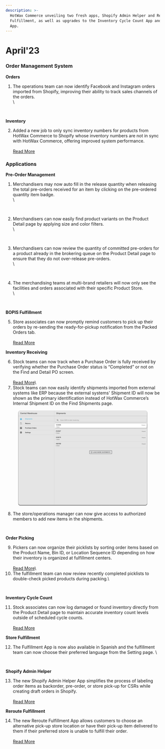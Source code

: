 ```yaml
---
description: >-
  HotWax Commerce unveiling two fresh apps, Shopify Admin Helper and Reroute
  Fulfillment, as well as upgrades to the Inventory Cycle Count App and Picking
  App.
---
```


# April'23

### Order Management System

**Orders**

1.  The operations team can now identify Facebook and Instagram orders imported from Shopify, improving their ability to track sales channels of the orders.\
    \\

    <figure><img src="https://www.hotwax.co/hs-fs/hubfs/Social%20Media%20Channels.png?width=2065&#x26;height=1520&#x26;name=Social%20Media%20Channels.png" alt=""><figcaption></figcaption></figure>

**Inventory**

2. Added a new job to only sync inventory numbers for products from HotWax Commerce to Shopify whose inventory numbers are not in sync with HotWax Commerce, offering improved system performance.\
   \
   [Read More](sync-inventory-for-only-products-with-recent-inventory-changes.md)

### Applications

**Pre-Order Management**

1.  Merchandisers may now auto fill in the release quantity when releasing the total pre-orders received for an item by clicking on the pre-ordered quantity item badge.\
    \\

    <figure><img src="https://www.hotwax.co/hs-fs/hubfs/Release%20all%20pre-ordered%20quantities.png?width=2065&#x26;height=1520&#x26;name=Release%20all%20pre-ordered%20quantities.png" alt=""><figcaption></figcaption></figure>
2.  Merchandisers can now easily find product variants on the Product Detail page by applying size and color filters.\
    \\

    <figure><img src="https://www.hotwax.co/hs-fs/hubfs/Filter%20Variant.png?width=2065&#x26;height=1520&#x26;name=Filter%20Variant.png" alt=""><figcaption></figcaption></figure>
3.  Merchandisers can now review the quantity of committed pre-orders for a product already in the brokering queue on the Product Detail page to ensure that they do not over-release pre-orders.\
    \\

    <figure><img src="https://www.hotwax.co/hs-fs/hubfs/Preorders%20in%20Brokering%20Queue.png?width=2064&#x26;height=1520&#x26;name=Preorders%20in%20Brokering%20Queue.png" alt=""><figcaption></figcaption></figure>
4.  The merchandising teams at multi-brand retailers will now only see the facilities and orders associated with their specific Product Store.\
    \\

    <figure><img src="https://www.hotwax.co/hs-fs/hubfs/View%20Orders%20for%20Specific%20Product%20store.png?width=2065&#x26;height=1520&#x26;name=View%20Orders%20for%20Specific%20Product%20store.png" alt=""><figcaption></figcaption></figure>

**BOPIS Fulfillment**

5. Store associates can now promptly remind customers to pick up their orders by re-sending the ready-for-pickup notification from the Packed Orders tab.\
   \
   [Read More](re-send-ready-for-pickup-notification.md)

**Inventory Receiving**

6. Stock teams can now track when a Purchase Order is fully received by verifying whether the Purchase Order status is “Completed” or not on the Find and Detail PO screen.\
   \
   [Read More](view-complete-status-for-purchase-orders.md)\\
7. Stock teams can now easily identify shipments imported from external systems like ERP because the external systems' Shipment ID will now be shown as the primary identification instead of HotWax Commerce’s Internal Shipment ID on the Find Shipments page.

<figure><img src="../.gitbook/assets/External Shipment ID.png" alt=""><figcaption></figcaption></figure>

8. The store/operations manager can now give access to authorized members to add new items in the shipments.

<figure><img src="https://www.hotwax.co/hs-fs/hubfs/Add%20new%20Shipment%20Items.png?width=2064&#x26;height=1520&#x26;name=Add%20new%20Shipment%20Items.png" alt=""><figcaption></figcaption></figure>

**Order Picking**

9. Pickers can now organize their picklists by sorting order items based on the Product Name, Bin ID, or Location Sequence ID depending on how their inventory is organized at fulfillment centers.\
   \
   [Read More](organize-picklists-by-sorting-order-items.md)\\
10. The fulfillment team can now review recently completed picklists to double-check picked products during packing.\\

<figure><img src="https://www.hotwax.co/hs-fs/hubfs/View%20Completed%20Picklists.png?width=400&#x26;height=797&#x26;name=View%20Completed%20Picklists.png" alt=""><figcaption></figcaption></figure>

**Inventory Cycle Count**

11. Stock associates can now log damaged or found inventory directly from the Product Detail page to maintain accurate inventory count levels outside of scheduled cycle counts.\
    \
    [Read More](record-inventory-variances-directly-from-the-product-detail-page.md)

**Store Fulfillment**

12. The Fulfillment App is now also available in Spanish and the fulfillment team can now choose their preferred language from the Setting page. \\

<figure><img src="https://www.hotwax.co/hs-fs/hubfs/App%20available%20in%20Spanish.png?width=2064&#x26;height=1520&#x26;name=App%20available%20in%20Spanish.png" alt=""><figcaption></figcaption></figure>

**Shopify Admin Helper**

13. The new Shopify Admin Helper App simplifies the process of labeling order items as backorder, pre-order, or store pick-up for CSRs while creating draft orders in Shopify.\
    \
    [Read More](launched-shopify-admin-helper-app.md)

**Reroute Fulfillment**

14. The new Reroute Fulfillment App allows customers to choose an alternative pick-up store location or have their pick-up item delivered to them if their preferred store is unable to fulfill their order.\
    \
    [Read More](launched-reroute-fulfillment-app.md)
